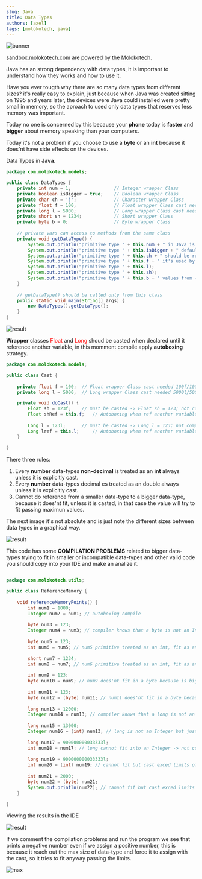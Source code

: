 ```yaml
---
slug: Java
title: Data Types
authors: [axel]
tags: [molokotech, java]
---
```

![banner](./../../static/img/banner-java.jpg)

[sandbox.molokotech.com](https://docusaurus.io/docs/blog) are powered by the [Molokotech](http://web.molokotech.com/?lang=en).


Java has an strong dependency with data types, it is important to understand how they works and how to use it.

Have you ever tougth why there are so many data types from different sizes? it's really easy to explain, just because when Java was created sitting on 1995 and years later, the devices were Java could installed were pretty small in memory, so the aproach to used only data types that reserves less memory was important.

Today no one is concerned by this because your **phone** today is **faster** and **bigger** about memory speaking than your computers.

Today it's not a problem if you choose to use a **byte** or an **int** because it does'nt have side effects on the devices.

Data Types in **Java**.

```java
package com.molokotech.models;

public class DataTypes {
    private int num = 1;                // Integer wrapper Class
    private boolean isBigger = true;	// Boolean wrapper Class
    private char ch = 'j';              // Character wrapper Class
    private float f = 100;              // Float wrapper Class cast needed 100f/100F
    private long l = 5000;              // Long wrapper Class cast needed 5000l/5000L
    private short sh = 1234;            // Short wrapper Class
    private byte b = 0;	                // Byte wrapper Class
    
    // private vars can access to methods from the same class
    private void getDataType() {
        System.out.println("primitive type " + this.num + " in Java is the default for all non decimal numbers");
        System.out.println("primitive type " + this.isBigger + " default value is false");
        System.out.println("primitive type " + this.ch + " should be rounded by simple quotes default value 0 or u0000, character/letter");
        System.out.println("primitive type " + this.f + " it's used by default like int default value 0.0");
        System.out.println("primitive type " + this.l);
        System.out.println("primitive type " + this.sh);
        System.out.println("primitive type " + this.b + " values from -128/127");
    }
    
    // getDataType() should be called only from this class
    public static void main(String[] args) {
		new DataTypes().getDataType();
	}
}
```

![result](./image1.png)

**Wrapper** classes <font color="red">Float</font> and <font color="red">Long</font> shoud be casted when declared until it reference another variable, in this momment compile apply **autoboxing** strategy.

```java
package com.molokotech.models;

public class Cast {
	
    private float f = 100;	// Float wrapper Class cast needed 100f/100F
    private long l = 5000;	// Long wrapper Class cast needed 5000l/5000L

    private void doCast() {
    	Float sh = 123f;	// must be casted -> Float sh = 123; not compile!!
    	Float shRef = this.f;   // Autoboxing when ref another variable not casting needed
    	
    	Long l = 123l; 		// must be casted -> Long l = 123; not compile!!
    	Long lref = this.l; 	// Autoboxing when ref another variable not casting needed
    }
	
}
```
There three rules:
1) Every **number** data-types **non-decimal** is treated as an **int** always unless it is explicitly cast.
2) Every **number** data-types decimal es treated as an double always unless it is explicitly cast.
3) Cannot do reference from a smaller data-type to a bigger data-type, because it does'nt fit, unless it is casted, in that case the value will try to fit passing maximun values.

The next image it's not absolute and is just note the different sizes between data types in a graphical way.

![result](./datatypes-java.drawio.png)

This code has some **COMPILATION PROBLEMS** related to bigger data-types trying to fit in smaller or incompatible data-types and other valid code you should copy into your IDE and make an analize it.

```java

package com.molokotech.utils;

public class ReferenceMemory {
    
	void referenceMemoryPoints() {
    	int num1 = 1000;
    	Integer num2 = num1; // autoboxing compile
    	
    	byte num3 = 123;
    	Integer num4 = num3; // compiler knows that a byte is not an Integer -> not compile
    	
    	byte num5 = 123;
    	int num6 = num5; // num5 primitive treated as an int, fit as an int -> compile
    	
    	short num7 = 1234;
    	int num8 = num7; // num6 primitive treated as an int, fit as an int -> compile
    	
    	int num9 = 123;
    	byte num10 = num9; // num9 does'nt fit in a byte because is bigger unless be casted -> not compile
    	
    	int num11 = 123;
    	byte num12 = (byte) num11; // num11 does'nt fit in a byte because is bigger but is explicitly casted -> compile
    	
    	long num13 = 12000;
    	Integer num14 = num13; // compiler knows that a long is not an Integer -> not compile
    	
    	long num15 = 13000;
    	Integer num16 = (int) num13; // long is not an Integer but just casted -> compile
    	
    	long num17 = 900000000033333l;
    	int num18 = num17; // long cannot fit into an Integer -> not compile
    	
    	long num19 = 900000000033333l;
    	int num20 = (int) num19; // cannot fit but cast exced limits of the datatype -> compile
    	
    	int num21 = 2000;
    	byte num22 = (byte) num21;
    	System.out.println(num22); // cannot fit but cast exced limits of the datatype -> compile
    }
	
}
```

Viewing the results in the IDE

![result](./data-types-ref.png)

If we comment the compilation problems and run the program we see that prints a negative number even if we assign a positive number, this is because it reach out the max size of data-type and force it to assign with the cast, so it tries to fit anyway passing the limits.

![max](data-types-max.png)

<!-- truncate -->